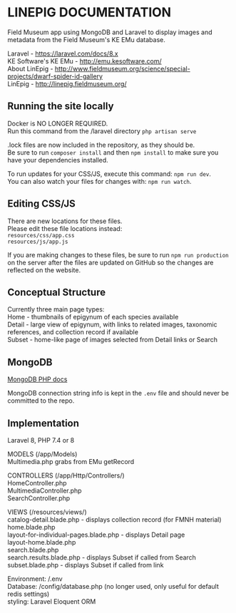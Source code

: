 # LINEPIG DOCUMENTATION

Field Museum app using MongoDB and Laravel to display images and metadata from the Field Museum's KE EMu database.

Laravel - https://laravel.com/docs/8.x  
KE Software's KE EMu - http://emu.kesoftware.com/  
About LinEpig - http://www.fieldmuseum.org/science/special-projects/dwarf-spider-id-gallery  
LinEpig - http://linepig.fieldmuseum.org/  

## Running the site locally
Docker is NO LONGER REQUIRED.  
Run this command from the /laravel directory
`php artisan serve`

.lock files are now included in the repository, as they should be.  
Be sure to run `composer install` and then `npm install` to make sure you have your dependencies installed.

To run updates for your CSS/JS, execute this command: `npm run dev`.  
You can also watch your files for changes with: `npm run watch`.  

## Editing CSS/JS
There are new locations for these files.  
Please edit these file locations instead:  
`resources/css/app.css`  
`resources/js/app.js`  

If you are making changes to these files, be sure to run `npm run production` on the server after the 
files are updated on GitHub so the changes are reflected on the website.

## Conceptual Structure

Currently three main page types:  
Home   - thumbnails of epigynum of each species available  
Detail - large view of epigynum, with links to related images, taxonomic references, and collection record if available  
Subset - home-like page of images selected from Detail links or Search

## MongoDB

[MongoDB PHP docs](https://www.mongodb.com/docs/php-library/v1.2/tutorial/)

MongoDB connection string info is kept in the `.env` file and should never be committed to the repo.

## Implementation

Laravel 8, PHP 7.4 or 8

MODELS (/app/Models)  
Multimedia.php grabs from EMu getRecord

CONTROLLERS (/app/Http/Controllers/)  
HomeController.php  
MultimediaController.php  
SearchController.php  

VIEWS (/resources/views/)  
catalog-detail.blade.php - displays collection record (for FMNH material)  
home.blade.php  
layout-for-individual-pages.blade.php - displays Detail page  
layout-home.blade.php  
search.blade.php  
search.results.blade.php - displays Subset if called from Search  
subset.blade.php - displays Subset if called from link  

Environment: /.env  
Database: /config/database.php (no longer used, only useful for default redis settings)  
styling: Laravel Eloquent ORM  
